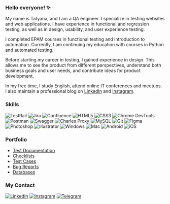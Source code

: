 <h3>Hello everyone! ✨</h3>

My name is Tatyana, and I am a QA engineer. I specialize in testing websites and web applications. I have experience in functional and regression testing, as well as in design, usability, and user experience testing.

I completed EPAM courses in functional testing and introduction to automation. Currently, I am continuing my education with courses in Python and automated testing.

Before starting my career in testing, I gained experience in design. This allows me to see the product from different perspectives, understand both business goals and user needs, and contribute ideas for product development.

In my free time, I study English, attend online IT conferences and meetups.  
I also maintain a professional blog on [LinkedIn](https://www.linkedin.com/in/tnikotenko/) and [Instagram](https://www.instagram.com/tnikotenko/).

<h3>Skills</h3>

![TestRail](https://img.shields.io/badge/TestRail-000?style=flat-square&logo=testrail&logoColor=white)
![Jira](https://img.shields.io/badge/Jira-0052CC?style=flat-square&logo=jira&logoColor=white)
![Confluence](https://img.shields.io/badge/Confluence-172B4D?style=flat-square&logo=confluence&logoColor=white)
![HTML5](https://img.shields.io/badge/HTML5-E34F26?style=flat-square&logo=html5&logoColor=white)
![CSS3](https://img.shields.io/badge/CSS3-1572B6?style=flat-square&logo=css3&logoColor=white)
![Chrome DevTools](https://img.shields.io/badge/Chrome_DevTools-4285F4?style=flat-square&logo=google-chrome&logoColor=white)
![Postman](https://img.shields.io/badge/Postman-FF6C37?style=flat-square&logo=postman&logoColor=white)
![Swagger](https://img.shields.io/badge/Swagger-85EA2D?style=flat-square&logo=swagger&logoColor=black)
![Charles Proxy](https://img.shields.io/badge/Charles_Proxy-000000?style=flat-square&logo=charlesproxy&logoColor=white)
![MySQL](https://img.shields.io/badge/MySQL-4479A1?style=flat-square&logo=mysql&logoColor=white)
![Git](https://img.shields.io/badge/Git-F05032?style=flat-square&logo=git&logoColor=white)
![Figma](https://img.shields.io/badge/Figma-F24E1E?style=flat-square&logo=figma&logoColor=white)
![Photoshop](https://img.shields.io/badge/Adobe_Photoshop-31A8FF?style=flat-square&logo=adobe-photoshop&logoColor=white)
![Illustrator](https://img.shields.io/badge/Adobe_Illustrator-FF9A00?style=flat-square&logo=adobe-illustrator&logoColor=white)
![Windows](https://img.shields.io/badge/Windows-0078D6?style=flat-square&logo=windows&logoColor=white)
![Mac](https://img.shields.io/badge/macOS-000000?style=flat-square&logo=apple&logoColor=white)
![Android](https://img.shields.io/badge/Android-3DDC84?style=flat-square&logo=android&logoColor=white)
![iOS](https://img.shields.io/badge/iOS-000000?style=flat-square&logo=apple&logoColor=white)

<h3>Portfolio</h3>

- [Test Documentation](https://your-link-to-test-documentation)
- [Checklists](https://your-link-to-checklists)
- [Test Cases](https://your-link-to-test-cases)
- [Bug Reports](https://your-link-to-bug-reports)
- [Databases](https://your-link-to-databases)

<h3>My Contact</h3>

[![LinkedIn](https://img.shields.io/badge/LinkedIn-0077B5?style=flat-square&logo=linkedin&logoColor=white)](https://www.linkedin.com/in/tnikotenko/)
[![Instagram](https://img.shields.io/badge/Instagram-E4405F?style=flat-square&logo=instagram&logoColor=white)](https://www.instagram.com/tnikotenko/)
[![Telegram](https://img.shields.io/badge/Telegram-0088CC?style=flat-square&logo=telegram&logoColor=white)](https://t.me/your_telegram_username)


